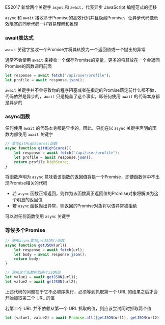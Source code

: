 ES2017 新增两个关键字 `async` 和 `await`，代表异步 JavaScript 编程范式的迁移

 `async` 和 `await` 接收基于Promise的高效代码并且隐藏Promise，让异步代码像低效阻塞的同步代码一样容易理解和推理

### await表达式

`await` 关键字接收一个Promise并将其转换为一个返回值或一个抛出的异常

通常不会使用 `await` 来接收一个保存Promise的变量，更多的将其放在一个会返回Promise的函数调用前面

```js
let response = await fetch("/api/user/profile");
let profile = await response.json();
```

`await` 关键字并不会导致你的程序阻塞或者在指定的Promise落定前什么都不做，代码依然是异步的，`await` 只是掩盖了这个事实，即任何使用 `await` 的代码本身都是异步的



### async函数

任何使用 `await` 的代码本身都是异步的，因此，只能在以 `async` 关键字声明的函数内部使用 `await` 关键字

```js
// 重写gitHighScore()函数
async function gitHighScore(){
    let response = await fetch("/api/user/profile");
    let profile = await response.json();
    return profile.highScore;
}
```

将函数声明为 `async` 意味着该函数的返回值将是一个Promise，即便函数体中不出现Promise相关的代码

- 若 `async` 函数正常返回，则作为该函数真正返回值的Promise对象将解决为这个明显的返回值
- 若 `async` 函数抛出异常，则返回的Promise对象将以该异常被拒绝

可以对任何函数使用 `async` 关键字



### 等候多个Promise

```js
// 使用async重写getJSON()函数
async function getJSON(url){
    let response = await fetch(url);
    let body = await response.json();
    return body;
}

// 使用这个函数抓取两个JSON值
let value1 = await getJSON(url1);
let value2 = await getJSON(url2);
```

上述代码的问题在于它不必顺序执行，必须等到抓取第一个 URL 的结果之后才会开始抓取第二个 URL 的值

若第二个 URL 并不依赖从第一个 URL 抓取的值，则应该尝试同时抓取两个值

```js
let [value1, value2] = await Promise.all([getJSON(url1), getJSON(url2)]);
```